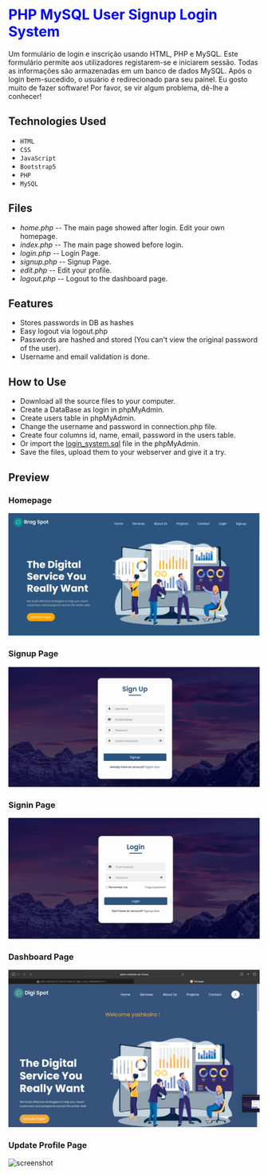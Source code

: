 
<h1 style="color:blue;">PHP MySQL User Signup Login System</h1>

Um formulário de login e inscrição usando HTML, PHP e MySQL. Este formulário permite aos utilizadores registarem-se e iniciarem sessão. Todas as informações são armazenadas em um banco de dados MySQL. Após o login bem-sucedido, o usuário é redirecionado para seu painel. Eu gosto muito de fazer software! Por favor, se vir algum problema, dê-lhe a conhecer!

## Technologies Used
- `HTML`
- `CSS`
- `JavaScript`
- `Bootstrap5`
- `PHP`
- `MySQL`



## Files
- *home.php* -- The main page showed after login. Edit your own homepage.
- *index.php* -- The main page showed before login.
- *login.php* -- Login Page.
- *signup.php* -- Signup Page.
- *edit.php* -- Edit your profile.
- *logout.php* -- Logout to the dashboard page.

## Features

* Stores passwords in DB as hashes
* Easy logout via logout.php
* Passwords are hashed and stored (You can't view the original password of the user).
* Username and email validation is done.

## How to Use

- Download all the source files to your computer.
- Create a DataBase as login in phpMyAdmin.
- Create users table in phpMyAdmin.
- Change the username and password in connection.php file.
- Create four columns id, name, email, password in the users table.
- Or import the [login_system.sql](loginsystem.sql) file in the phpMyAdmin.
- Save the files, upload them to your webserver and give it a try.

## Preview

### Homepage
![screenshot](index.jpg)

### Signup Page
![screenshot](signup.jpg)

### Signin Page
![screenshot](login.jpg)

### Dashboard Page
![screenshot](dashboard.jpg)

### Update Profile Page
![screenshot](update.jpg)

